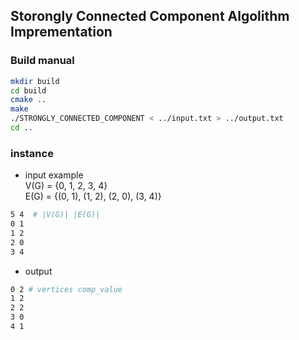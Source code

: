 ## Storongly Connected Component Algolithm Imprementation

### Build manual

```bash
mkdir build
cd build
cmake ..
make
./STRONGLY_CONNECTED_COMPONENT < ../input.txt > ../output.txt
cd ..
```

### instance

- input example  
V(G) = {0, 1, 2, 3, 4}  
E(G) = {(0, 1), (1, 2), (2, 0), (3, 4)}  

```bash
5 4  # |V(G)| |E(G)|
0 1
1 2
2 0
3 4
```
- output 
```bash
0 2 # vertices comp_value
1 2
2 2
3 0
4 1
```


